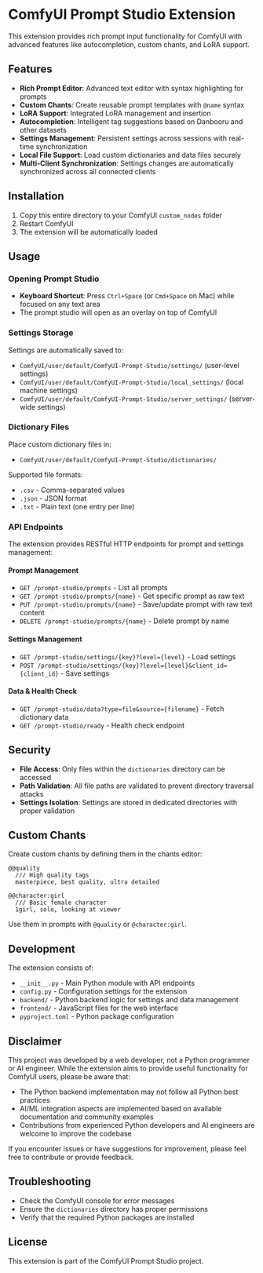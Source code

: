 # ComfyUI Prompt Studio Extension

This extension provides rich prompt input functionality for ComfyUI with advanced features like autocompletion, custom chants, and LoRA support.

## Features

- **Rich Prompt Editor**: Advanced text editor with syntax highlighting for prompts
- **Custom Chants**: Create reusable prompt templates with `@name` syntax
- **LoRA Support**: Integrated LoRA management and insertion
- **Autocompletion**: Intelligent tag suggestions based on Danbooru and other datasets
- **Settings Management**: Persistent settings across sessions with real-time synchronization
- **Local File Support**: Load custom dictionaries and data files securely
- **Multi-Client Synchronization**: Settings changes are automatically synchronized across all connected clients

## Installation

1. Copy this entire directory to your ComfyUI `custom_nodes` folder
2. Restart ComfyUI
3. The extension will be automatically loaded

## Usage

### Opening Prompt Studio

- **Keyboard Shortcut**: Press `Ctrl+Space` (or `Cmd+Space` on Mac) while focused on any text area
- The prompt studio will open as an overlay on top of ComfyUI

### Settings Storage

Settings are automatically saved to:

- `ComfyUI/user/default/ComfyUI-Prompt-Studio/settings/` (user-level settings)
- `ComfyUI/user/default/ComfyUI-Prompt-Studio/local_settings/` (local machine settings)
- `ComfyUI/user/default/ComfyUI-Prompt-Studio/server_settings/` (server-wide settings)

### Dictionary Files

Place custom dictionary files in:

- `ComfyUI/user/default/ComfyUI-Prompt-Studio/dictionaries/`

Supported file formats:

- `.csv` - Comma-separated values
- `.json` - JSON format
- `.txt` - Plain text (one entry per line)

### API Endpoints

The extension provides RESTful HTTP endpoints for prompt and settings management:

#### Prompt Management

- `GET /prompt-studio/prompts` - List all prompts
- `GET /prompt-studio/prompts/{name}` - Get specific prompt as raw text
- `PUT /prompt-studio/prompts/{name}` - Save/update prompt with raw text content
- `DELETE /prompt-studio/prompts/{name}` - Delete prompt by name

#### Settings Management

- `GET /prompt-studio/settings/{key}?level={level}` - Load settings
- `POST /prompt-studio/settings/{key}?level={level}&client_id={client_id}` - Save settings

#### Data & Health Check

- `GET /prompt-studio/data?type=file&source={filename}` - Fetch dictionary data
- `GET /prompt-studio/ready` - Health check endpoint

## Security

- **File Access**: Only files within the `dictionaries` directory can be accessed
- **Path Validation**: All file paths are validated to prevent directory traversal attacks
- **Settings Isolation**: Settings are stored in dedicated directories with proper validation

## Custom Chants

Create custom chants by defining them in the chants editor:

```text
@@quality
  /// High quality tags
  masterpiece, best quality, ultra detailed

@@character:girl
  /// Basic female character
  1girl, solo, looking at viewer
```

Use them in prompts with `@quality` or `@character:girl`.

## Development

The extension consists of:

- `__init__.py` - Main Python module with API endpoints
- `config.py` - Configuration settings for the extension
- `backend/` - Python backend logic for settings and data management
- `frontend/` - JavaScript files for the web interface
- `pyproject.toml` - Python package configuration

## Disclaimer

This project was developed by a web developer, not a Python programmer or AI engineer. While the extension aims to provide useful functionality for ComfyUI users, please be aware that:

- The Python backend implementation may not follow all Python best practices
- AI/ML integration aspects are implemented based on available documentation and community examples
- Contributions from experienced Python developers and AI engineers are welcome to improve the codebase

If you encounter issues or have suggestions for improvement, please feel free to contribute or provide feedback.

## Troubleshooting

- Check the ComfyUI console for error messages
- Ensure the `dictionaries` directory has proper permissions
- Verify that the required Python packages are installed

## License

This extension is part of the ComfyUI Prompt Studio project.
